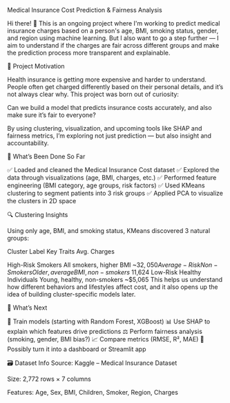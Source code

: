 Medical Insurance Cost Prediction & Fairness Analysis


Hi there! 👋 This is an ongoing project where I'm working to predict medical insurance charges based on a person's age, BMI, smoking status, gender, and region using machine learning. But I also want to go a step further — I aim to understand if the charges are fair across different groups and make the prediction process more transparent and explainable.

🎯 Project Motivation


Health insurance is getting more expensive and harder to understand. People often get charged differently based on their personal details, and it’s not always clear why. This project was born out of curiosity:

Can we build a model that predicts insurance costs accurately, and also make sure it’s fair to everyone?

By using clustering, visualization, and upcoming tools like SHAP and fairness metrics, I’m exploring not just prediction — but also insight and accountability.

📌 What’s Been Done So Far


✅ Loaded and cleaned the Medical Insurance Cost dataset
✅ Explored the data through visualizations (age, BMI, charges, etc.)
✅ Performed feature engineering (BMI category, age groups, risk factors)
✅ Used KMeans clustering to segment patients into 3 risk groups
✅ Applied PCA to visualize the clusters in 2D space

🔍 Clustering Insights


Using only age, BMI, and smoking status, KMeans discovered 3 natural groups:

Cluster Label	Key Traits	Avg. Charges


High-Risk Smokers	All smokers, higher BMI	~$32,050
Average-Risk Non-Smokers	Older, average BMI, non-smokers	~$11,624
Low-Risk Healthy Individuals	Young, healthy, non-smokers	~$5,065
This helps us understand how different behaviors and lifestyles affect cost, and it also opens up the idea of building cluster-specific models later.

🔧 What’s Next


🧠 Train models (starting with Random Forest, XGBoost)
📊 Use SHAP to explain which features drive predictions
⚖️ Perform fairness analysis (smoking, gender, BMI bias?)
📈 Compare metrics (RMSE, R², MAE)
📂 Possibly turn it into a dashboard or Streamlit app

🗃️ Dataset Info
Source: Kaggle – Medical Insurance Dataset

Size: 2,772 rows × 7 columns

Features: Age, Sex, BMI, Children, Smoker, Region, Charges
